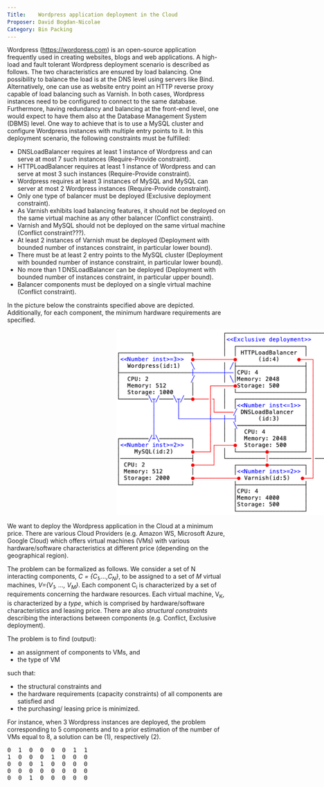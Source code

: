 ```yaml
---
Title:    Wordpress application deployment in the Cloud
Proposer: David Bogdan-Nicolae
Category: Bin Packing
---
```



Wordpress (https://wordpress.com) is an open-source application frequently used in creating websites, blogs and web applications. A high-load and fault tolerant Wordpress deployment scenario is described as follows. The two characteristics are ensured by load balancing. One possibility to balance the load is at the DNS level using servers like Bind. Alternatively, one can use as website entry point an HTTP reverse proxy capable of load balancing such as Varnish. In both cases, Wordpress instances need to be configured to connect to the same database. Furthermore, having redundancy and balancing at the front-end level, one would expect to have them also at the Database Management System (DBMS) level. One way to achieve that is to use a MySQL cluster and configure Wordpress instances with multiple entry points to it. In this deployment scenario, the following constraints must be fulfilled:
- DNSLoadBalancer requires at least 1 instance of Wordpress and can serve at most 7 such instances (Require-Provide constraint).
- HTTPLoadBalancer requires at least 1 instance of Wordpress and can serve at most 3 such instances (Require-Provide constraint).
- Wordpress requires at least 3 instances of MySQL and MySQL can server at most 2 Wordpress instances (Require-Provide constraint).
- Only one type of balancer must be deployed (Exclusive deployment constraint).
- As Varnish exhibits load balancing features, it should not be deployed on the same virtual machine as any other balancer (Conflict constraint).
- Varnish and MySQL should not be deployed on the same virtual machine (Conflict constraint???).
- At least 2 instances of Varnish must be deployed (Deployment with bounded number of instances constraint, in particular lower bound).
- There must be at least 2 entry points to the MySQL cluster (Deployment with bounded number of instance constraint, in particular lower bound).
- No more than 1 DNSLoadBalancer can be deployed (Deployment with bounded number of instances constraint, in particular upper bound).
- Balancer components must be deployed on a single virtual machine (Conflict constraint).

In the picture below the constraints specified above are depicted. Additionally, for each component, the minimum hardware requirements are specified.

<img src="assets/Wordpress.png" alt="assets/Wordpress.png" width="500" style="margin-left:50%;"/>
  
We want to deploy the Wordpress application in the Cloud at a minimum price. There are various Cloud Providers (e.g. Amazon WS, Microsoft Azure, Google Cloud) which offers virtual machines (VMs) with various hardware/software characteristics at different price (depending on the geographical region). 

The problem can be formalized as follows. We consider a set of N interacting components, *C = {C<sub>1</sub>,...,C<sub>N</sub>}*, to be assigned to a set of *M* virtual machines, *V=\{V<sub>1</sub>, ..., V<sub>M</sub>}*. Each component C<sub>i</sub> is characterized by a set of requirements concerning the hardware resources. Each virtual machine, V<sub>K</sub>, is characterized by a *type*, which is comprised by hardware/software characteristics and leasing price. There are also *structural constraints* describing the interactions between components (e.g. Conflict, Exclusive deployment). 

The problem is to find (output):
- an assignment of components to VMs, and 
- the type of VM

such that:
- the structural constraints and
- the hardware requirements  (capacity constraints) of all components are satisfied and 
- the purchasing/ leasing price is minimized. 

For instance, when 3 Wordpress instances are deployed, the problem corresponding
to 5 components and to a prior estimation of the number of VMs equal to 8, a solution can be (1),
respectively (2).

<pre>
0  1  0  0  0  0  1  1
1  0  0  0  1  0  0  0
0  0  0  1  0  0  0  0
0  0  0  0  0  0  0  0
0  0  1  0  0  0  0  0
</pre>
